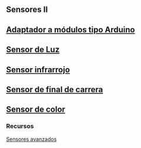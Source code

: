 ## Sensores II

## [Adaptador a módulos tipo Arduino](../Fichas/AdaptadorArduino.md)

## [Sensor de Luz](../Fichas/SensorLuz.md)

## [Sensor infrarrojo](../Fichas/SensorInfrarrojo.md)

## [Sensor de final de carrera](../Ficha/Microiterruptor.md)

## [Sensor de color](../SensorColor.md)

### Recursos


[Sensores avanzados](https://www.instructables.com/id/Advanced-Makeblock-Sensors-DIY/)
